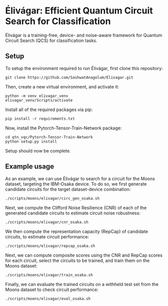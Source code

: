 # Élivágar: Efficient Quantum Circuit Search for Classification

Élivágar is a training-free, device- and noise-aware framework for Quantum Circuit Search (QCS) for classification tasks.

## Setup

To setup the environment required to run Élivágar, first clone this repository:

```
git clone https://github.com/SashwatAnagolum/Elivagar.git
```

Then, create a new virtual environment, and activate it:

```
python -m venv elivagar_venv
elivagar_venv/Scripts/activate
```

Install all of the required packages via pip:

```
pip install -r requirements.txt
```

Now, install the Pytorch-Tensor-Train-Network package:

```
cd qtn_vqc/Pytorch-Tensor-Train-Network
python setup.py install
```

Setup should now be complete.

## Example usage

As an example, we can use Élivágar to search for a circuit for the Moons dataset, targeting the IBM-Osaka device. To do so, we first generate candidate circuits for the target dataset-device combination:

```
./scripts/moons/elivagar/circ_gen_osaka.sh
```

Next, we compute the Clifford Noise Resilience (CNR) of each of the generated candidate circuits to estimate circuit noise robustness:

```
./scripts/moons/elivagar/cnr_osaka.sh
```

We then compute the representation capacity (RepCap) of candidate circuits, to estimate circuit performance:

```
./scripts/moons/elivagar/repcap_osaka.sh
```

Next, we can compute composite scores using the CNR and RepCap scores for each circuit, select the circuits to be trained, and train them on the Moons dataset:

```
./scripts/moons/elivagar/train_osaka.sh
```

Finally, we can evaluate the trained circuits on a withheld test set from the Moons dataset to check circuit performance:

```
./scripts/moons/elivagar/eval_osaka.sh
```
